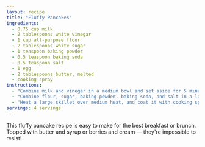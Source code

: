 ```yaml
---
layout: recipe
title: "Fluffy Pancakes"
ingredients:
  - 0.75 cup milk
  - 2 tablespoons white vinegar
  - 1 cup all-purpose flour
  - 2 tablespoons white sugar
  - 1 teaspoon baking powder
  - 0.5 teaspoon baking soda
  - 0.5 teaspoon salt
  - 1 egg
  - 2 tablespoons butter, melted
  - cooking spray
instructions:
  - "Combine milk and vinegar in a medium bowl and set aside for 5 minutes to make sour milk."
  - "Combine flour, sugar, baking powder, baking soda, and salt in a large mixing bowl. Whisk egg and butter into soured milk. Pour flour mixture into milk mixture and whisk until lumps are gone."
  - "Heat a large skillet over medium heat, and coat it with cooking spray. Pour 1/4 cupfuls of batter onto the skillet, and cook until bubbles form and the edges are dry, about 2 to 3 minutes. Flip with a spatula, and cook until browned on the other side. Repeat with remaining batter."
servings: 4 servings
---
```


This fluffy pancake recipe is easy to make for the best breakfast or brunch. Topped with butter and syrup or berries and cream — they're impossible to resist!

